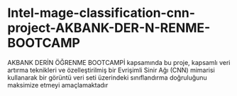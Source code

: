 # Intel-mage-classification-cnn-project-AKBANK-DER-N-RENME-BOOTCAMP
AKBANK DERİN ÖĞRENME BOOTCAMPİ kapsamında bu proje, kapsamlı veri artırma teknikleri ve özelleştirilmiş bir Evrişimli Sinir Ağı (CNN) mimarisi kullanarak bir görüntü veri seti üzerindeki sınıflandırma doğruluğunu maksimize etmeyi amaçlamaktadır
